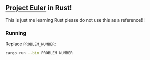 ## [Project Euler](https://projecteuler.net/) in Rust!

This is just me learning Rust please do not use this
as a reference!!!

### Running

Replace `PROBLEM_NUMBER`:

```bash
cargo run --bin PROBLEM_NUMBER
```
